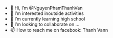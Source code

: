 - 👋 Hi, I’m @NguyenPhamThanhVan
- 👀 I’m interested inoutside activities
- 🌱 I’m currently learning high school
- 💞️ I’m looking to collaborate on ...
- 📫 How to reach me on facebook: Thanh Vann

<!---
NguyenPhamThanhVan/NguyenPhamThanhVan is a ✨ special ✨ repository because its `README.md` (this file) appears on your GitHub profile.
You can click the Preview link to take a look at your changes.
--->
